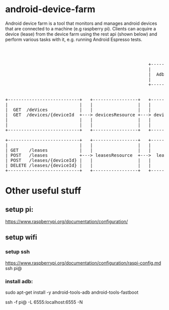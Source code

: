 # android-device-farm

Android device farm is a tool that monitors and manages android devices that are connected to a machine (e.g raspberry pi).
Clients can acquire a device (lease) from the device farm using the rest api (shown below) and perform various tasks with it, e.g. running Android Espresso tests.
<pre>

                                                                                                       +-+
                                                                                               +------^+ | device1
                                                      +---------------+     +-----------+      |       +-+   .
                                                      |               |     |           +------+             .
                                                      |  AdbMonitor   +----->   adb     |                    .
                                                      |               |     |           +------+       +-+   .
                                                      +-------+-------+     +-----------+      +------^+ | deviceN
                                                              |                                        +-+
                                                              |
+---------------------------+   +-----------------+   +-------v---------+   +-----------------+
|                           |   |                 |   |                 |   |                 |      XXXXXXXXXXXXX
|  GET  /deVices            |   |                 |   |                 |   |                 |     X             X
|  GET  /devices/{deviceId  +---> devicesResource +---> devicesService  +--->   devicesDao    +--->X devicesStore  X
|                           |   |                 |   |                 |   |                 |    X               X
|                           |   |                 |   |                 |   |                 |     X             X
+---------------------------+   +-----------------+   +-----------------+   +-----------------+      XXXXXXXXXXXXX

+---------------------------+   +-----------------+   +-----------------+   +-----------------+
|                           |   |                 |   |                 |   |                 |      XXXXXXXXXXXXX
| GET    /leases            |   |                 |   |                 |   |                 |     X             X
| POST   /leases            +---> leasesResource  +--->  leasesService  +--->    leasesDao    +--->X leasesStore   X
| POST   /leases/{deviceId} |   |                 |   |                 |   |                 |    X               X
| DELETE /leases/{deviceId} |   |                 |   |                 |   |                 |     X             X
+---------------------------+   +-----------------+   +-----------------+   +-----------------+      XXXXXXXXXXXXX
</pre>

# Other useful stuff

## setup pi:
https://www.raspberrypi.org/documentation/configuration/
## setup wifi

### setup ssh
https://www.raspberrypi.org/documentation/configuration/raspi-config.md
ssh pi@<ip>

### install adb:
sudo apt-get install -y android-tools-adb android-tools-fastboot

ssh -f pi@<ip> -L 6555:localhost:6555 -N
